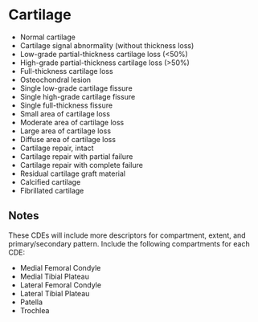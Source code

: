 # Cartilage

- Normal cartilage
- Cartilage signal abnormality (without thickness loss)
- Low-grade partial-thickness cartilage loss (<50%)
- High-grade partial-thickness cartilage loss (>50%)
- Full-thickness cartilage loss
- Osteochondral lesion
- Single low-grade cartilage fissure
- Single high-grade cartilage fissure
- Single full-thickness fissure
- Small area of cartilage loss
- Moderate area of cartilage loss
- Large area of cartilage loss
- Diffuse area of cartilage loss
- Cartilage repair, intact
- Cartilage repair with partial failure
- Cartilage repair with complete failure
- Residual cartilage graft material
- Calcified cartilage
- Fibrillated cartilage

## Notes

These CDEs will include more descriptors for compartment, extent, and primary/secondary pattern. Include the following compartments for each CDE:

- Medial Femoral Condyle
- Medial Tibial Plateau
- Lateral Femoral Condyle
- Lateral Tibial Plateau
- Patella
- Trochlea